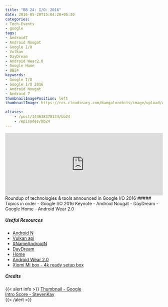 ```yaml
---
title: "BB 24: I/O: 2016"
date: 2016-05-20T15:04:20+05:30
categories:
- Tech-Events
- google
tags:
- Android7
- Android Nougat
- Google I/O
- Vulkan
- DayDream
- Android Wear2.0
- Google Home
- BB24
keywords:
- Google I/O
- Google I/O 2016
- Android Nougat
- Android 7
thumbnailImagePosition: left
thumbnailImage: https://res.cloudinary.com/bangalorebits/image/upload/w_800,h_800,c_fill,r_50,bo_4px_solid_black/v1517410307/bb-episode-assets/bb24-thumbnail.png

aliases:
    - /post/144638378134/bb24
    - /episodes/bb24
---
```

<iframe frameborder='0' height='200px' scrolling='no' seamless src='https://embed.simplecast.com/dea2f747?color=f5f5f5' width='100%'></iframe>
<BR>
Roundup of technologies & tools announced in Google I/O 2016
<!--more-->
##### Topics in order
- Google I/O 2016 Keynote
- Android Nougat
- DayDream
- Google Home
- Android Wear 2.0


##### Useful Resources
*   [Android N](https://developer.android.com/preview/index.html)
*   [Vulkan api](https://www.khronos.org/vulkan/)
*   [#NameAndroidN](https://www.android.com/intl/en_in/versions/name-n/)
*   [DayDream](http://arstechnica.com/gadgets/2016/05/android-vr-os-gets-a-virtual-reality-mode-and-vr-ready-smartphones/)
*   [Home](https://home.google.com)
*   [Android Wear 2.0](https://www.android.com/intl/en_in/wear/)
*   [Xiomi Mi box - 4k ready setup box](http://www.androidpolice.com/2016/05/18/new-challenger-appears-xiaomis-mi-box-4k-ready-android-tv-device-coming-us-soon/)

##### Credits

{{< alert info  >}}
  [Thumbnail - Google](https://events.google.com/io2016/) <BR>
  [Intro Score - StevenKay](https://plus.google.com/+StevenKay_Detachment)<BR>
{{< /alert >}}
